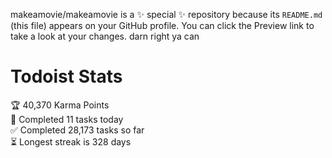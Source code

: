 makeamovie/makeamovie is a ✨ special ✨ repository because its `README.md` (this file) appears on your GitHub profile.
You can click the Preview link to take a look at your changes. darn right ya can

# Todoist Stats

<!-- TODO-IST:START -->
🏆  40,370 Karma Points           
🌸  Completed 11 tasks today           
✅  Completed 28,173 tasks so far           
⏳  Longest streak is 328 days
<!-- TODO-IST:END -->